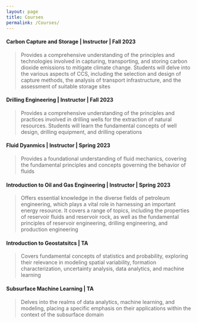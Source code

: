 ```yaml
---
layout: page
title: Courses
permalink: /Courses/
---
```

#### Carbon Capture and Storage | Instructor | Fall 2023
> Provides a comprehensive understanding of the principles and technologies involved in capturing, transporting, and storing carbon dioxide emissions to mitigate climate change. Students will delve into the various aspects of CCS, including the selection and design of capture methods, the analysis of transport infrastructure, and the assessment of suitable storage sites


#### Drilling Engineering | Instructor | Fall 2023
> Provides a comprehensive understanding of the principles and practices involved in drilling wells for the extraction of natural resources. Students will learn the fundamental concepts of well design, drilling equipment, and drilling operations

#### Fluid Dyanmics | Instructor | Spring 2023
>Provides a foundational understanding of fluid mechanics, covering the fundamental principles and concepts governing the behavior of fluids

#### Introduction to Oil and Gas Engineering | Instructor | Spring 2023 
> Offers essential knowledge in the diverse fields of petroleum engineering, which plays a vital role in harnessing an important energy resource. It covers a range of topics, including the properties of reservoir fluids and reservoir rock, as well as the fundamental principles of reservoir engineering, drilling engineering, and production engineering

#### Introduction to Geostatsitcs | TA
> Covers fundamental concepts of statistics and probability, exploring their relevance in modeling spatial variability, formation characterization, uncertainty analysis, data analytics, and machine learning

#### Subsurface Machine Learning | TA
> Delves into the realms of data analytics, machine learning, and modeling, placing a specific emphasis on their applications within the context of the subsurface domain